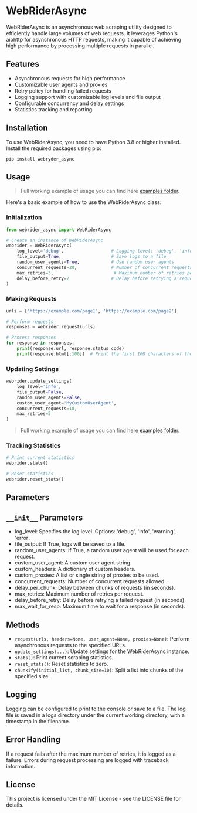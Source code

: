 # WebRiderAsync

WebRiderAsync is an asynchronous web scraping utility designed to efficiently handle large volumes of web requests. It leverages Python's aiohttp for asynchronous HTTP requests, making it capable of achieving high performance by processing multiple requests in parallel.

## Features
- Asynchronous requests for high performance
- Customizable user agents and proxies
- Retry policy for handling failed requests
- Logging support with customizable log levels and file output
- Configurable concurrency and delay settings
- Statistics tracking and reporting

## Installation

To use WebRiderAsync, you need to have Python 3.8 or higher installed. Install the required packages using pip:

```shell
pip install webryder_async
```

## Usage

> Full working example of usage you can find here [examples folder](https://github.com/bogdan-sikorsky/webrider_async/examples).

Here's a basic example of how to use the WebRiderAsync class:

### Initialization

```python
from webrider_async import WebRiderAsync

# Create an instance of WebRiderAsync
webrider = WebRiderAsync(
    log_level='debug',                  # Logging level: 'debug', 'info', 'warning', 'error'
    file_output=True,                   # Save logs to a file
    random_user_agents=True,            # Use random user agents
    concurrent_requests=20,             # Number of concurrent requests
    max_retries=3,                       # Maximum number of retries per request
    delay_before_retry=2                # Delay before retrying a request (in seconds)
)
```

### Making Requests

```python
urls = ['https://example.com/page1', 'https://example.com/page2']

# Perform requests
responses = webrider.request(urls)

# Process responses
for response in responses:
    print(response.url, response.status_code)
    print(response.html[:100])  # Print the first 100 characters of the HTML
```

### Updating Settings

```python
webrider.update_settings(
    log_level='info',
    file_output=False,
    random_user_agents=False,
    custom_user_agent='MyCustomUserAgent',
    concurrent_requests=10,
    max_retries=5
)
```

> Full working example of usage you can find here [examples folder](https://github.com/bogdan-sikorsky/webrider_async/examples).

### Tracking Statistics

```python
# Print current statistics
webrider.stats()

# Reset statistics
webrider.reset_stats()
```

## Parameters

## `__init__` Parameters

- log_level: Specifies the log level. Options: 'debug', 'info', 'warning', 'error'.
- file_output: If True, logs will be saved to a file.
- random_user_agents: If True, a random user agent will be used for each request.
- custom_user_agent: A custom user agent string.
- custom_headers: A dictionary of custom headers.
- custom_proxies: A list or single string of proxies to be used.
- concurrent_requests: Number of concurrent requests allowed.
- delay_per_chunk: Delay between chunks of requests (in seconds).
- max_retries: Maximum number of retries per request.
- delay_before_retry: Delay before retrying a failed request (in seconds).
- max_wait_for_resp: Maximum time to wait for a response (in seconds).

## Methods

- `request(urls, headers=None, user_agent=None, proxies=None)`: Perform asynchronous requests to the specified URLs.
- `update_settings(...)`: Update settings for the WebRiderAsync instance.
- `stats()`: Print current scraping statistics.
- `reset_stats()`: Reset statistics to zero.
- `chunkify(initial_list, chunk_size=10)`: Split a list into chunks of the specified size.

## Logging

Logging can be configured to print to the console or save to a file. The log file is saved in a logs directory under the current working directory, with a timestamp in the filename.

## Error Handling

If a request fails after the maximum number of retries, it is logged as a failure. Errors during request processing are logged with traceback information.

## License

This project is licensed under the MIT License - see the LICENSE file for details.
